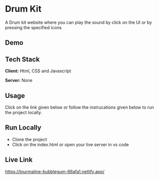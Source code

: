 
# Drum Kit 

A Drum kit website where you can play the sound by click on the UI or by pressing the specified icons
## Demo




## Tech Stack

**Client:** Html, CSS and Javascript 

**Server:** None

## Usage

Click on the link given below or follow the instrucations given below to run the project locally.




## Run Locally

- Clone the project
- Click on the index.html or open your live server in  vs code






## Live Link

https://tourmaline-bubblegum-66afa1.netlify.app/


